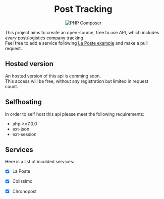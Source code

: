 <h1 align="center">Post Tracking</h1>
<p align="center"><img src="https://github.com/stantabcorp/post-tracking/workflows/PHP%20Composer/badge.svg" alt="PHP Composer"></p>

This project aims to create an open-source, free to use API, which includes *every* post/logistics company tracking.  
Feel free to add a service following [La Poste example](https://github.com/stantabcorp/post-tracking/blob/master/Services/LaPoste.php) and make a pull request.

## Hosted version
An hosted version of this api is comming soon.  
This access will be free, without any registration but limited in request count.

## Selfhosting
In order to self host this api please meet the following requirements:
- php >=7.0.0
- ext-json
- ext-session

## Services

Here is a list of inculded services: 
- [X] La Poste
- [X] Colissimo
- [X] Chronopost

